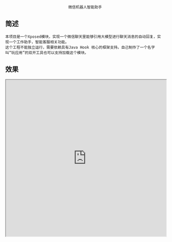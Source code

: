                                 微信机器人智能助手
## 简述
    本项目是一个Xposed模块，实现一个微信聊天里能够引用大模型进行聊天消息的自动回复，实现一个工作助手，智能客服相关功能。
    这个工程不能独立运行，需要依赖具有Java Hook 核心的框架支持。自己制作了一个名字叫“玩应用”的双开工具也可以支持加载这个模块。

## 效果
<iframe height=498 width=510 src="https://www.bilibili.com/video/BV1eC4y1k7P4/?vd_source=34b822263a923ff99088638112b51c0a">

## 使用方法 
1.去讯飞官网上注册申请免费的3.0API 
2.将Api Key相关信息添加到BigModelNew的代码里 
````
public static final String appid = "";
public static final String apiSecret = "";
public static final String apiKey = "";
```` 
3.将工程编译输出Apk，安装到手机上，在《玩应用》双开工具中，制作微信双开时，选择添加模块即可，双开微信启动后，模块自动加载。 



## 支持版本： 
1.微信8.0.43版本。

## 原理
1.基于Xposed的 Java Hook 能力("玩应用基于LSPosed")，对微信的接收消息和发送消息接口进行Hook  
2.当Hook 微信接收消息时，启动异步线程，去请求讯飞星火大模型，将聊天消息及最近5条聊天消息发送给它，等待它返回接口   
3.收到大模型返回的消息后，主动调用聊天界面代码中的对象发送消息接口，将大模型内容通过聊天消息发送出去 

## 下载使用
欢迎关注公众号《子云之风》，回复"双开"两个字就可以获得双开工具的下载链接。

![公众号](files/公众号.jpg "公众号")

![微信号](files/微信号.jpg "微信号")
加微信号，入群交流更多玩法

## 免责声明：
1.本项目只用于学习研究，不要进行违法行为，违法行为与本项目无关。

